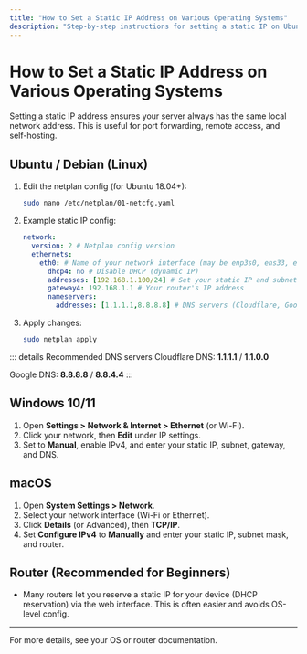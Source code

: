 ```yaml
---
title: "How to Set a Static IP Address on Various Operating Systems"
description: "Step-by-step instructions for setting a static IP on Ubuntu, Debian, Windows, and macOS."
---
```


# How to Set a Static IP Address on Various Operating Systems

Setting a static IP address ensures your server always has the same local network address. This is useful for port forwarding, remote access, and self-hosting.

## Ubuntu / Debian (Linux)

1. Edit the netplan config (for Ubuntu 18.04+):
   ```bash
   sudo nano /etc/netplan/01-netcfg.yaml
   ```
2. Example static IP config:
   ```yaml
   network:
     version: 2 # Netplan config version
     ethernets:
       eth0: # Name of your network interface (may be enp3s0, ens33, etc.)
         dhcp4: no # Disable DHCP (dynamic IP)
         addresses: [192.168.1.100/24] # Set your static IP and subnet (change as needed)
         gateway4: 192.168.1.1 # Your router's IP address
         nameservers:
           addresses: [1.1.1.1,8.8.8.8] # DNS servers (Cloudflare, Google)
   ```

3. Apply changes:
   ```bash
   sudo netplan apply
   ```

::: details Recommended DNS servers
Cloudflare DNS: **1.1.1.1** / **1.1.0.0**

Google DNS: **8.8.8.8** / **8.8.4.4**
:::


## Windows 10/11

1. Open **Settings > Network & Internet > Ethernet** (or Wi-Fi).
2. Click your network, then **Edit** under IP settings.
3. Set to **Manual**, enable IPv4, and enter your static IP, subnet, gateway, and DNS.

## macOS

1. Open **System Settings > Network**.
2. Select your network interface (Wi-Fi or Ethernet).
3. Click **Details** (or Advanced), then **TCP/IP**.
4. Set **Configure IPv4** to **Manually** and enter your static IP, subnet mask, and router.

## Router (Recommended for Beginners)

- Many routers let you reserve a static IP for your device (DHCP reservation) via the web interface. This is often easier and avoids OS-level config.

---

For more details, see your OS or router documentation.

